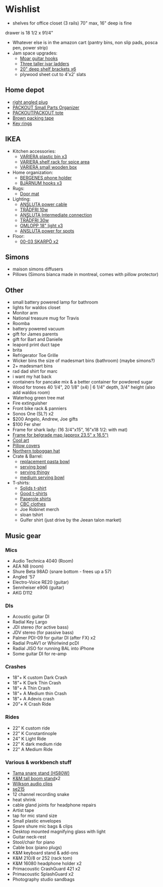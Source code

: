 # Wishlist

- shelves for office closet (3 rails) 70" max, 16" deep is fine

drawer is 18 1/2 x 91/4"

- Whatever else is in the amazon cart (pantry bins, non slip pads, posca pen, power strip)
- Jam space upgrades:
  - [Moar guitar hooks](https://www.amazon.ca/Guitar-Ohuhu-Electric-Acoustic-Ukulele/dp/B07ZCJ2XD2/)
  - [Three taller ivar ladders](https://www.ikea.com/ca/en/p/ivar-side-unit-87489409/)
  - [20" deep shelf brackets x6](https://www.homedepot.ca/product/everbilt-20-inch-heavy-duty-bracket-in-white/1000676069)
  - plywood sheet cut to 4'x2' slats

## Home depot

- [right angled plug](https://www.homedepot.ca/product/leviton-easy-wire-angle-plug-white/1000106886#)
- [PACKOUT Small Parts Organizer](https://www.homedepot.ca/product/milwaukee-tool-packout-5-compartment-small-parts-organizer/1001110550)
- [PACKOUTPACKOUT tote](https://www.homedepot.ca/product/milwaukee-tool-15-inch-packout-tote/1001300908)
- [Brown packing tape](https://www.homedepot.ca/product/duck-brand-ez-tear-paper-tape-tan-1-88-inch-x-25-yd-/1001384344)
- [Key rings](https://www.homedepot.ca/product/the-hillman-group-1-inch-split-key-rings/1000167182)

## IKEA

- Kitchen accessories:
  - [VARIERA plastic bin x3](https://www.ikea.com/ca/en/p/variera-box-green-10471047/)
  - [VARIERA shelf rack for spice area](https://www.ikea.com/ca/en/p/variera-shelf-insert-white-80136622/)
  - [VARIERA small wooden box](https://www.ikea.com/ca/en/p/variera-box-with-handle-bamboo-90226052/)
- Home organization:
  - [BERGENES phone holder](https://www.ikea.com/ca/en/p/bergenes-holder-for-mobile-phone-tablet-bamboo-10457999/)
  - [BJÄRNUM hooks x3](https://www.ikea.com/ca/en/p/bjaernum-hook-aluminum-40152591/)
- Rugs:
  - [Door mat](https://www.ikea.com/ca/en/p/trampa-door-mat-natural-20052187/)
- Lighting:
  - [ANSLUTA power cable](https://www.ikea.com/ca/en/p/ansluta-power-supply-cord-30121411/)
  - [TRÅDFRI 10w](https://www.ikea.com/ca/en/p/tradfri-driver-for-wireless-control-gray-10356189/)
  - [ANSLUTA Intermediate connection](https://www.ikea.com/ca/en/p/ansluta-intermediate-connection-cord-60119925/)
  - [TRÅDFRI 30w](https://www.ikea.com/ca/en/p/tradfri-driver-for-wireless-control-gray-60342661/)
  - [OMLOPP 18" light x3](https://www.ikea.com/ca/en/p/omlopp-led-countertop-light-white-40430362/)
  - [ANSLUTA power for spots](https://www.ikea.com/ca/en/p/ansluta-led-driver-with-cord-white-90405845/)
- Floor:
  - [00-03 SKARPÖ x2](https://www.ikea.com/ca/en/p/skarpoe-armchair-outdoor-white-70234185/)

## Simons

- maison simons diffusers
- Pillows (Simons bianca made in montreal, comes with pillow protector)

## Other

- small battery powered lamp for bathroom
- lights for waldos closet
- Monitor arm
- National treasure mug for Travis
- Roomba
- battery powered vacuum
- gift for James parents
- gift for Bart and Danielle
- leapord print duct tape
- brita
- Refrigerator Toe Grille
- Wicker bins the size of madesmart bins (bathroom) (maybe simons?)
- 2+ madesmart bins
- rad dad shirt for marc
- i want my hat back
- containers for pancake mix & a better container for powdered sugar
- Wood for trones  40 1/4", 20 1/8" (x4) | 6 1/4" depth, 3/4" height (also add waldos room)
- Waterhog green tree mat
- Fire extinguisher
- Front bike rack & panniers
- Sonos One (SL?) x2
- $200 Angelo, Andrew, Joe gifts
- $100 Fer sher
- Frame for shark lady: (16 3/4"x15", 16"x18 1/2: with mat)
- [Frame for belgrade map (approx 23.5" x 16.5")](https://www.arttoframe.com/23x15-Satin-White-Frame-picture-frame/FRBW26074?page_type=E)
- [Cool art](https://www.concealed-art.com/nes-art)
- [Pillow covers](https://deijistudios.com/collections/linen-duvet-sets)
- [Northern toboggan hat](https://northerntoboggan.com/products/toboggan-trucker-hat)
- Crate & Barrel:
  - [replacement pasta bowl](https://www.crateandbarrel.com/marin-matte-black-low-pasta-bowl/s467282)
  - [serving bowl](https://www.crateandbarrel.com/oven-to-table-serving-bowl-with-trivet/s441270)
  - [serving thingy](https://www.crateandbarrel.com/oven-to-table-two-part-dish-with-trivet/s244757)
  - [medium serving bowl](https://www.crateandbarrel.com/carson-medium-acacia-serving-bowl/s515602)
- T-shirts:
  - [Solids t-shirt](https://solids.bandcamp.com/merch)
  - [Good t-shirts](https://us.kowtowclothing.com/)
  - [Paperole shirts](https://www.paperole.com/)
  - [CBC clothes](https://retrokid.ca/collections/cbc-retro)
  - Joe Robinet merch
  - sloan tshirt
  - Gulfer shirt (just drive by the Jeean talon market)

## Music gear

### Mics

- Audio Technica 4040 (Room)
- AEA N8 (room)
- Shure Beta 98AD (snare bottom - frees up a 57)
- Angled '57
- Electro-Voice RE20 (guitar)
- Sennheiser e906 (guitar)
- AKG D112

### DIs

- Acoustic guitar DI
- Radial Key Largo
- JDI stereo (for active bass)
- JDV stereo (for passive bass)
- Palmer PDI-09 for guitar DI (after FX) x2
- Radial ProAV1 or Whirlwind pcDI
- Radial JISO for running BAL into iPhone
- Some guitar DI for re-amp

### Crashes

- 18"+ K custom Dark Crash
- 18"+ K Dark Thin Crash
- 18"+ A Thin Crash
- 18"+ A Medium thin Crash
- 18"+ A Adevis crash
- 20"+ K Crash Ride

### Rides

- 22" K custom ride
- 22" K Constantinople
- 24" K Light Ride
- 22" K dark medium ride
- 22" A Medium Ride

### Various & workbench stuff

- [Tama snare stand (HS80W)](https://www.timpano-percussion.com/us/pied-de-caisse-claire-tama-roadpro-hs80w.html?id=43102689)
- [K&M tall boom stand](http://www.economik.com/km/21021-black/)x2
- [Wilkson audio clips](https://www.soundonsound.com/reviews/wilkinson-audio-mic-clips)
- [se215](https://www.shure.com/en-US/products/earphones/se215)
- 12 channel recording snake
- heat shrink
- cable gland joints for headphone repairs
- Artist tape
- tap for mic stand size
- Small plastic envelopes
- Spare shure mic bags & clips
- Desktop mounted magnifying glass with light
- Guitar neck-rest
- Stool/chair for piano
- Cable box (piano plugs)
- K&M keyboard stand & add-ons
- K&M 210/8 or 252 (rack tom)
- K&M 16080 headphone holder x2
- Primacoustic CrashGuard 421 x2
- Primacoustic SplashGuard x2
- Photography studio sandbags
